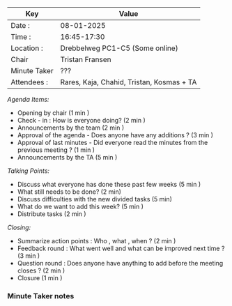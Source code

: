 | Key | Value                                      |
| --- |--------------------------------------------|
| Date : | 08-01-2025                                 |
| Time : | 16:45-17:30                                |
| Location : | Drebbelweg PC1-C5 (Some online)                   |
| Chair | Tristan Fransen                               |
| Minute Taker |    ???                         |
| Attendees : | Rares, Kaja, Chahid, Tristan, Kosmas + TA |

*Agenda Items:*
- Opening by chair (1 min )
- Check - in : How is everyone doing? (2 min )
- Announcements by the team (2 min )
- Approval of the agenda - Does anyone have any additions ? (3 min )
- Approval of last minutes - Did everyone read the minutes from the previous meeting ? (1 min )
- Announcements by the TA (5 min )

*Talking Points:*
- Discuss what everyone has done these past few weeks (5 min )
- What still needs to be done? (2 min)
- Discuss difficulties with the new divided tasks (5 min)
- What do we want to add this week? (5 min )
- Distribute tasks (2 min )

*Closing:*
- Summarize action points : Who , what , when ? (2 min )
- Feedback round : What went well and what can be improved next time ? (3 min )
- Question round : Does anyone have anything to add before the meeting closes ? (2 min )
- Closure (1 min )

### Minute Taker notes